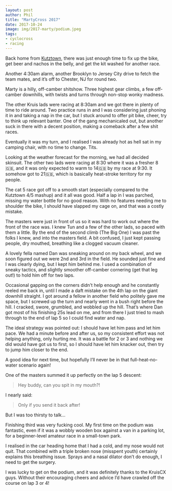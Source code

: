 ```yaml
---
layout: post
author: Phil
title: "MartyCross 2017"
date: 2017-10-24
image: img/2017-marty/podium.jpeg
tags:
- cyclocross
- racing
---
```


Back home from [Kutztown](/kutztown-2017), there was just enough time to fix up the bike, get beer and nachos in the belly, and get the kit washed for another race.

Another 4:30am alarm, another Brooklyn to Jersey City drive to fetch the team mates, and it’s off to Chester, NJ for round two.

Marty is a hilly, off-camber shitshow. Three highest gear climbs, a few off-camber downhills, with twists and turns through non-stop wonky madness.

The other Kruis lads were racing at 8:30am and we got there in plenty of time to ride around. Two practice runs in and I was considering just phoning it in and taking a nap in the car, but I stuck around to offer pit bike, cheer, try to think up relevant banter. One of the gang mechanicaled out, but another suck in there with a decent position, making a comeback after a few shit races.

Eventually it was my turn, and I realised I was already hot as hell sat in my camping chair, with no time to change. Tits.

Looking at the weather forecast for the morning, we had all decided skinsuit. The other two lads were racing at 8:30 where it was a fresher 8🇬🇧, and it was only expected to warm to 14🇬🇧 by my race at 9:30. It somehow got to 21🇬🇧, which is basically heat-stroke territory for my people.

The cat 5 race got off to a smooth start (especially compared to the Kutztown 4/5 mashup) and it all was good. Half a lap in I was parched, missing my water bottle for no good reason. With no features needing me to shoulder the bike, I should have slapped my cage on, and that was a costly mistake.

The masters were just in front of us so it was hard to work out where the front of the race was. I knew Tun and a few of the other lads, so paced with them a little. By the end of the second climb (The Big One) I was past the folks I knew, and into the masters field. A bit confused, I just kept passing people, dry mouthed, breathing like a clogged vacuum cleaner.

A lovely fella named Dan was sneaking around on my back wheel, and we soon figured out we were 2nd and 3rd in the field. He sounded just fine and I was clearly dying, but I kept him behind me. I used a combination of sneaky tactics, and slightly smoother off-camber cornering (get that leg out!) to hold him off for two laps.

Occasional gapping on the corners didn’t help enough and he constantly reeled me back in, until I made a daft mistake on the 4th lap on the giant downhill straight. I got around a fellow in another field who politely gave me space, but I screwed up the turn and nearly went in a bush right before the hill. I cracked, swore, grumbled, and wobbled up the hill. That’s where Dan got most of his finishing 25s lead on me, and from there I just tried to mash through to the end of lap 5 so I could find water and nap.

The ideal strategy was pointed out: I should have let him pass and let him pace. We had a minute before and after us, so my consistent effort was not helping anything, only hurting me. It was a battle for 2 or 3 and nothing we did would have got us to first, so I should have let him knacker out, then try to jump him closer to the end.

A good idea for next time, but hopefully I’ll never be in that full-heat-no-water scenario again!

One of the masters summed it up perfectly on the lap 5 descent:

> Hey buddy, can you spit in my mouth?!

I nearly said:

> Only if you send it back after!

But I was too thirsty to talk…

Finishing third was very fucking cool. My first time on the podium was fantastic, even if it was a wobbly wooden box against a van in a parking lot, for a beginner-level amateur race in a small-town park.

I realised in the car heading home that I had a cold, and my nose would not quit. That combined with a triple broken nose (misspent youth) certainly explains this breathing issue. Sprays and a nasal dilator don’t do enough, I need to get the surgery.

I was lucky to get on the podium, and it was definitely thanks to the KruisCX guys. Without their encouraging cheers and advice I’d have crawled off the course on lap 3 or 4!
